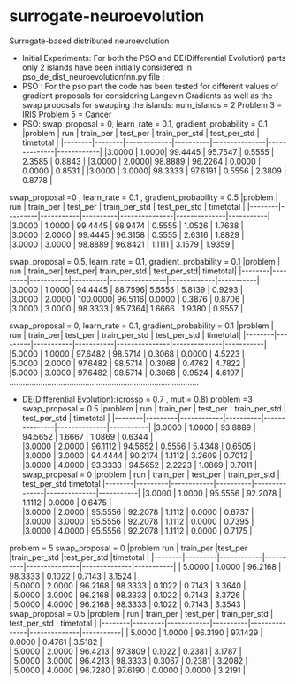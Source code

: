 # surrogate-neuroevolution
Surrogate-based distributed neuroevolution
* Initial Experiments:
For both the PSO and DE(Differential Evolution) parts only 2 islands have been initially considered in pso_de_dist_neuroevolutionfnn.py file :
* PSO :
For the pso part the code has been tested for different values of gradient proposals for considering Langevin Gradients as well as the swap proposals for swapping the islands:
num_islands = 2
Problem 3 = IRIS
Problem 5 = Cancer
* PSO:
 swap_proposal = 0, learn_rate = 0.1, gradient_probability = 0.1
 |problem |   run  |   train_per | test_per | train_per_std | test_per_std | timetotal  |
 |--------|--------|-------------|----------|---------------|--------------|------------|
 |3.0000  |  1.0000|    99.4445  |  95.7547 |    0.5555     |    2.3585    | 0.8843     | 
 |3.0000  |  2.0000|    98.8889  |  96.2264 |    0.0000     |    0.0000    | 0.8531     |
 |3.0000  |  3.0000|    98.3333  |  97.6191 |    0.5556     |    2.3809    | 0.8778     |
 
 swap_proposal =0 , learn_rate = 0.1 , gradient_probability = 0.5
 |problem |   run   | train_per | test_per | train_per_std | test_per_std | timetotal |
 |--------|---------|-----------|----------|---------------|--------------|-----------|
 |3.0000  | 1.0000  | 99.4445   | 98.9474  |    0.5555     |     1.0526   |  1.7638   |  
 |3.0000  | 2.0000  | 99.4445   | 96.3158  |    0.5555     |     2.6316   |  1.8829   |  
 |3.0000  | 3.0000  | 98.8889   | 96.8421  |    1.1111     |     3.1579   |  1.9359   | 
 
 swap_proposal = 0.5, learn_rate = 0.1, gradient_probability = 0.1
 |problem |   run   |  train_per|  test_per|  train_per_std | test_per_std|  timetotal| 
 |--------|---------|-----------|----------|----------------|-------------|-----------|
 |3.0000  | 1.0000  |   94.4445 |   88.7596|    5.5555      |    5.8139   |  0.9293   |  
 |3.0000  | 2.0000  |   100.0000|   96.5116|    0.0000      |    0.3876   |   0.8706  |    
 |3.0000  | 3.0000  |   98.3333 |   95.7364|    1.6666      |    1.9380   |   0.9557  |  
 
 swap_proposal = 0, learn_rate = 0.1, gradient_probability = 0.1
 |problem |   run   |  train_per|  test_per | train_per_std | test_per_std |  timetotal|
 |--------|---------|-----------|-----------|---------------|--------------|-----------|
 |5.0000  |  1.0000 |   97.6482 |  98.5714  |   0.3068      |  0.0000      |  4.5223   |  
 |5.0000  |  2.0000 |   97.6482 |  98.5714  |   0.3068      |  0.4762      |  4.7822   |  
 |5.0000  |  3.0000 |   97.6482 |  98.5714  |   0.3068      |  0.9524      |  4.6197   |  
 .....................................................................................
 * DE(Differential Evolution):(crossp = 0.7 , mut = 0.8)
 problem =3 
 swap_proposal = 0.5
 |problem |   run   |  train_per | test_per | train_per_std | test_per_std | timetotal |
 |--------|---------|------------|----------|---------------|--------------|-----------|
 |3.0000  | 1.0000  |   93.8889  | 94.5652  |   1.6667      |    1.0869    | 0.6344    |  
 |3.0000  | 2.0000  |   96.1112  | 94.5652  |   0.5556      |    5.4348    | 0.6505    |  
 |3.0000  | 3.0000  |   94.4444  | 90.2174  |   1.1112      |    3.2609    | 0.7012    |  
 |3.0000  | 4.0000  |   93.3333  | 94.5652  |   2.2223      |    1.0869    | 0.7011    |  
 swap_proposal = 0
 |problem |   run   |  train_per | test_per | train_per_std | test_per_std  timetotal
 |--------|---------|------------|----------|---------------|--------------|-----------|
 |3.0000  | 1.0000  |   95.5556  | 92.2078  |   1.1112      |    0.0000    | 0.6475    |  
 |3.0000  | 2.0000  |   95.5556  | 92.2078  |   1.1112      |    0.0000    | 0.6737    |  
 |3.0000  | 3.0000  |   95.5556  | 92.2078  |   1.1112      |    0.0000    | 0.7395    |  
 |3.0000  | 4.0000  |   95.5556  | 92.2078  |   1.1112      |    0.0000    | 0.7175    | 
 
 problem = 5
swap_proposal = 0
|problem    run    | train_per  |test_per  |train_per_std  |test_per_std  |timetotal  |
|--------|---------|------------|----------|---------------|--------------|-----------|
| 5.0000 |  1.0000 |    96.2168 |  98.3333 |    0.1022     |     0.7143   |  3.1524   |   
| 5.0000 |  2.0000 |    96.2168 |  98.3333 |    0.1022     |     0.7143   |  3.3640   |   
| 5.0000 |  3.0000 |    96.2168 |  98.3333 |    0.1022     |     0.7143   |  3.3726   |   
| 5.0000 |  4.0000 |    96.2168 |  98.3333 |    0.1022     |     0.7143   |  3.3543   |   
swap_proposal = 0.5
|problem |   run   |  train_per | test_per | train_per_std | test_per_std | timetotal |
|--------|---------|------------|----------|---------------|--------------|-----------|
| 5.0000 |  1.0000 |    96.3190 |  97.1429 |    0.0000     |     0.4761   |  3.5182   |  
| 5.0000 |  2.0000 |    96.4213 |  97.3809 |    0.1022     |     0.2381   |  3.1787   |   
| 5.0000 |  3.0000 |    96.4213 |  98.3333 |    0.3067     |     0.2381   |  3.2082   |   
| 5.0000 |  4.0000 |    96.7280 |  97.6190 |    0.0000     |     0.0000   |  3.2191   |   

